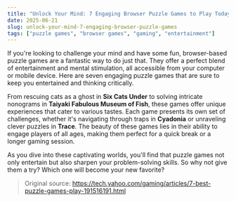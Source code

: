 ```yaml
---
title: "Unlock Your Mind: 7 Engaging Browser Puzzle Games to Play Today"
date: 2025-06-21
slug: unlock-your-mind-7-engaging-browser-puzzle-games
tags: ["puzzle games", "browser games", "gaming", "entertainment"]
---
```


If you're looking to challenge your mind and have some fun, browser-based puzzle games are a fantastic way to do just that. They offer a perfect blend of entertainment and mental stimulation, all accessible from your computer or mobile device. Here are seven engaging puzzle games that are sure to keep you entertained and thinking critically.

From rescuing cats as a ghost in **Six Cats Under** to solving intricate nonograms in **Taiyaki Fabulous Museum of Fish**, these games offer unique experiences that cater to various tastes. Each game presents its own set of challenges, whether it's navigating through traps in **Cyadonia** or unraveling clever puzzles in **Trace**. The beauty of these games lies in their ability to engage players of all ages, making them perfect for a quick break or a longer gaming session.

As you dive into these captivating worlds, you'll find that puzzle games not only entertain but also sharpen your problem-solving skills. So why not give them a try? Which one will become your new favorite?

> Original source: https://tech.yahoo.com/gaming/articles/7-best-puzzle-games-play-191516191.html